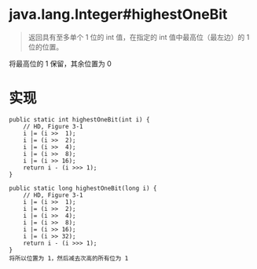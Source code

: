 # java.lang.Integer#highestOneBit
> 返回具有至多单个 1 位的 int 值，在指定的 int 值中最高位（最左边）的 1 位的位置。

将最高位的 1 保留，其余位置为 0

# 实现

    public static int highestOneBit(int i) {
        // HD, Figure 3-1
        i |= (i >>  1);
        i |= (i >>  2);
        i |= (i >>  4);
        i |= (i >>  8);
        i |= (i >> 16);
        return i - (i >>> 1);
    }
    
    public static long highestOneBit(long i) {
        // HD, Figure 3-1
        i |= (i >>  1);
        i |= (i >>  2);
        i |= (i >>  4);
        i |= (i >>  8);
        i |= (i >> 16);
        i |= (i >> 32);
        return i - (i >>> 1);
    }
    将所以位置为 1，然后减去次高的所有位为 1